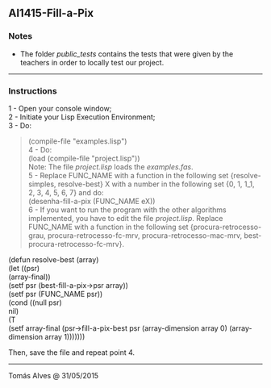 ## AI1415-Fill-a-Pix

### Notes

* The folder _public_tests_ contains the tests that were given by the teachers in order to locally test our project.

***

### Instructions

1 - Open your console window;  
2 - Initiate your Lisp Execution Environment;  
3 - Do:  
> (compile-file "examples.lisp")  
4 - Do:  
> (load (compile-file "project.lisp"))  
Note: The file _project.lisp_ loads the _examples.fas_.  
5 - Replace FUNC_NAME with a function in the following set {resolve-simples, resolve-best} X with a number in the following set {0, 1, 1_1, 2, 3, 4, 5, 6, 7} and do:  
> (desenha-fill-a-pix (FUNC_NAME eX))  
6 - If you want to run the program with the other algorithms implemented, you have to edit the file _project.lisp_. Replace FUNC_NAME with a function in the following set {procura-retrocesso-grau, procura-retrocesso-fc-mrv, procura-retrocesso-mac-mrv, best-procura-retrocesso-fc-mrv}.  

(defun resolve-best (array)  
(let ((psr)  
(array-final))  
(setf psr (best-fill-a-pix->psr array))  
(setf psr (FUNC_NAME psr))  
(cond ((null psr)  
nil)  
(T  
(setf array-final (psr->fill-a-pix-best psr (array-dimension array 0) (array-dimension array 1)))))))  
  
Then, save the file and repeat point 4.  

***

Tomás Alves @ 31/05/2015